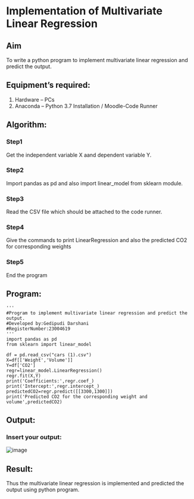 # Implementation of Multivariate Linear Regression
## Aim
To write a python program to implement multivariate linear regression and predict the output.
## Equipment’s required:
1.	Hardware – PCs
2.	Anaconda – Python 3.7 Installation / Moodle-Code Runner
## Algorithm:
### Step1
Get the independent variable X aand dependent variable Y.
### Step2
Import pandas as pd and also import linear_model from sklearn module.
### Step3
Read the CSV file which should be attached to the code runner.
### Step4
Give the commands to print LinearRegression and also the predicted CO2 for corresponding weights
### Step5
End the program
## Program:
```
'''
#Program to implement multivariate linear regression and predict the output.
#Developed by:Gedipudi Darshani
#RegisterNumber:23004619
'''
import pandas as pd
from sklearn import linear_model

df = pd.read_csv("cars (1).csv")
X=df[['Weight','Volume']]
Y=df['CO2']
regr=linear_model.LinearRegression()
regr.fit(X,Y)
print('Coefficients:',regr.coef_)
print('Intercept:',regr.intercept_)
predictedCO2=regr.predict([[3300,1300]])
print('Predicted CO2 for the corresponding weight and volume',predictedCO2)
```
## Output:
### Insert your output:
![image](https://github.com/AnnaLahari/Multivariate-Linear-Regression/assets/149365425/7b12136b-27f0-46b8-85f2-c28b5ce72c7f)
## Result:
Thus the multivariate linear regression is implemented and predicted the output using python program.
